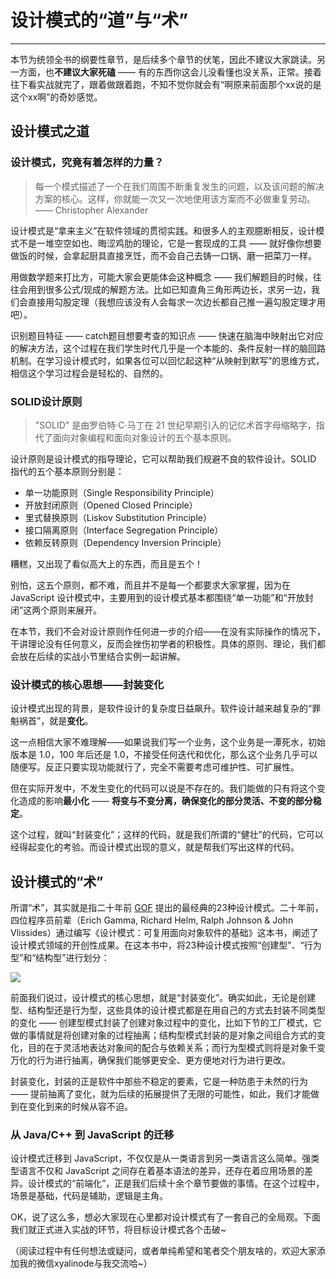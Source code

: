 
# 设计模式的“道”与“术”
---

本节为统领全书的纲要性章节，是后续多个章节的伏笔，因此不建议大家跳读。另一方面，也**不建议大家死磕** —— 有的东西你这会儿没看懂也没关系，正常。接着往下看实战就完了，跟着做跟着跑，不知不觉你就会有“啊原来前面那个xx说的是这个xx啊”的奇妙感觉。

## 设计模式之道

### 设计模式，究竟有着怎样的力量？

> 每一个模式描述了一个在我们周围不断重复发生的问题，以及该问题的解决方案的核心。这样，你就能一次又一次地使用该方案而不必做重复劳动。 —— Christopher Alexander

设计模式是“拿来主义”在软件领域的贯彻实践。和很多人的主观臆断相反，设计模式不是一堆空空如也、晦涩鸡肋的理论，它是一套现成的工具 —— 就好像你想要做饭的时候，会拿起厨具直接烹饪，而不会自己去铸一口锅、磨一把菜刀一样。

用做数学题来打比方，可能大家会更能体会这种概念 —— 我们解题目的时候，往往会用到很多公式/现成的解题方法。比如已知直角三角形两边长，求另一边，我们会直接用勾股定理（我想应该没有人会每求一次边长都自己推一遍勾股定理才用吧）。

识别题目特征 —— catch题目想要考查的知识点 —— 快速在脑海中映射出它对应的解决方法，这个过程在我们学生时代几乎是一个本能的、条件反射一样的脑回路机制。在学习设计模式时，如果各位可以回忆起这种“从映射到默写”的思维方式，相信这个学习过程会是轻松的、自然的。

### SOLID设计原则

> "SOLID" 是由罗伯特·C·马丁在 21 世纪早期引入的记忆术首字母缩略字，指代了面向对象编程和面向对象设计的五个基本原则。

设计原则是设计模式的指导理论，它可以帮助我们规避不良的软件设计。SOLID 指代的五个基本原则分别是：

- 单一功能原则（Single Responsibility Principle）
- 开放封闭原则（Opened Closed Principle）
- 里式替换原则（Liskov Substitution Principle）
- 接口隔离原则（Interface Segregation Principle）
- 依赖反转原则（Dependency Inversion Principle）

糟糕，又出现了看似高大上的东西，而且是五个！

别怕，这五个原则，都不难，而且并不是每一个都要求大家掌握，因为在 JavaScript 设计模式中，主要用到的设计模式基本都围绕“单一功能”和“开放封闭”这两个原则来展开。

在本节，我们不会对设计原则作任何进一步的介绍——在没有实际操作的情况下，干讲理论没有任何意义，反而会挫伤初学者的积极性。具体的原则、理论，我们都会放在后续的实战小节里结合实例一起讲解。

### 设计模式的核心思想——封装变化

设计模式出现的背景，是软件设计的复杂度日益飙升。软件设计越来越复杂的“罪魁祸首”，就是**变化**。

这一点相信大家不难理解——如果说我们写一个业务，这个业务是一潭死水，初始版本是 1.0，100 年后还是 1.0，不接受任何迭代和优化，那么这个业务几乎可以随便写。反正只要实现功能就行了，完全不需要考虑可维护性、可扩展性。

但在实际开发中，不发生变化的代码可以说是不存在的。我们能做的只有将这个变化造成的影响**最小化** —— **将变与不变分离，确保变化的部分灵活、不变的部分稳定**。

这个过程，就叫“封装变化”；这样的代码，就是我们所谓的“健壮”的代码，它可以经得起变化的考验。而设计模式出现的意义，就是帮我们写出这样的代码。

## 设计模式的“术”

所谓“术”，其实就是指二十年前 [GOF](https://baike.baidu.com/item/GoF) 提出的最经典的23种设计模式。二十年前，四位程序员前辈（Erich Gamma, Richard Helm, Ralph Johnson \& John Vlissides）通过编写《设计模式：可复用面向对象软件的基础》这本书，阐述了设计模式领域的开创性成果。在这本书中，将23种设计模式按照“创建型”、“行为型”和“结构型”进行划分：

![](https://p1-jj.byteimg.com/tos-cn-i-t2oaga2asx/gold-user-assets/2019/4/6/169f16406d230ffe~tplv-t2oaga2asx-image.image)

前面我们说过，设计模式的核心思想，就是“封装变化”。确实如此，无论是创建型、结构型还是行为型，这些具体的设计模式都是在用自己的方式去封装不同类型的变化 —— 创建型模式封装了创建对象过程中的变化，比如下节的工厂模式，它做的事情就是将创建对象的过程抽离；结构型模式封装的是对象之间组合方式的变化，目的在于灵活地表达对象间的配合与依赖关系；而行为型模式则将是对象千变万化的行为进行抽离，确保我们能够更安全、更方便地对行为进行更改。

封装变化，封装的正是软件中那些不稳定的要素，它是一种防患于未然的行为 —— 提前抽离了变化，就为后续的拓展提供了无限的可能性，如此，我们才能做到在变化到来的时候从容不迫。

### 从 Java/C++ 到 JavaScript 的迁移

设计模式迁移到 JavaScript，不仅仅是从一类语言到另一类语言这么简单。强类型语言不仅和 JavaScript 之间存在着基本语法的差异，还存在着应用场景的差异。设计模式的“前端化”，正是我们后续十余个章节要做的事情。在这个过程中，场景是基础，代码是辅助，逻辑是主角。

OK，说了这么多，想必大家现在心里都对设计模式有了一套自己的全局观。下面我们就正式进入实战的环节，将目标设计模式各个击破\~

（阅读过程中有任何想法或疑问，或者单纯希望和笔者交个朋友啥的，欢迎大家添加我的微信xyalinode与我交流哈\~）
    